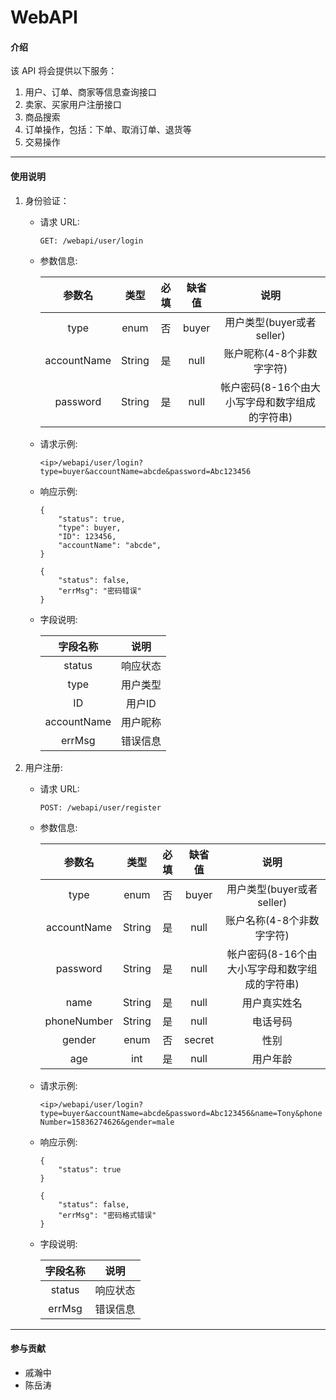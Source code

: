 # WebAPI

#### 介绍
该 API 将会提供以下服务：
1.  用户、订单、商家等信息查询接口
2.  卖家、买家用户注册接口
3.  商品搜索
4.  订单操作，包括：下单、取消订单、退货等
5.  交易操作
---
#### 使用说明

1.  身份验证：  
    + 请求 URL:
    
        ```GET: /webapi/user/login```
    
    + 参数信息:
    
        |参数名|类型|必填|缺省值|说明|
        |:----:|:----:|:----:|:----:|:----:|
        |type|enum|否|buyer|用户类型(buyer或者seller)|
        |accountName|String|是|null|账户昵称(4-8个非数字字符)|
        |password|String|是|null|帐户密码(8-16个由大小写字母和数字组成的字符串)|
    
    + 请求示例:
    
        ```<ip>/webapi/user/login?type=buyer&accountName=abcde&password=Abc123456```
    
    + 响应示例:
        ```
        {
            "status": true,
            "type": buyer,
            "ID": 123456,
            "accountName": "abcde",
        }
        ```
      
        ```
        {
            "status": false,
            "errMsg": "密码错误"
        }
        ```
        
    + 字段说明:
    
      |字段名称|说明|
      |:----:|:----:|
      |status|响应状态|
      |type|用户类型|
      |ID|用户ID|
      |accountName|用户昵称|
      |errMsg|错误信息|
    
2.  用户注册:
    + 请求 URL:
        
        ```POST: /webapi/user/register```
        
    + 参数信息:
    
        |参数名|类型|必填|缺省值|说明|
        |:----:|:----:|:----:|:----:|:----:|
        |type|enum|否|buyer|用户类型(buyer或者seller)|
        |accountName|String|是|null|账户名称(4-8个非数字字符)|
        |password|String|是|null|帐户密码(8-16个由大小写字母和数字组成的字符串)|
        |name|String|是|null|用户真实姓名|
        |phoneNumber|String|是|null|电话号码|
        |gender|enum|否|secret|性别|
        |age|int|是|null|用户年龄|
    
    + 请求示例:
    
        ```<ip>/webapi/user/login?type=buyer&accountName=abcde&password=Abc123456&name=Tony&phoneNumber=15836274626&gender=male```
    
    + 响应示例:
        ```
        {
            "status": true
        }
        ```
      
        ```
        {
            "status": false,
            "errMsg": "密码格式错误"
        }
        ```
        
    + 字段说明:
    
      |字段名称|说明|
      |:----:|:----:|
      |status|响应状态|
      |errMsg|错误信息|

---
#### 参与贡献

+ 戚瀚中
+ 陈岳涛
